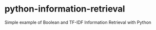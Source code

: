 # python-information-retrieval
Simple example of Boolean and TF-IDF Information Retrieval with Python
